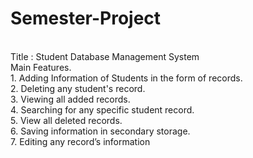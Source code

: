# Semester-Project
<br>
Title : Student Database Management System
<br>
Main Features.
<br>
1.	Adding Information of Students in the form of records.
<br>
2.	Deleting any student's record.
<br>
3.	Viewing all added records. 
<br>
4.	Searching for any specific student record.
<br>
5.	View all deleted records.
<br>
6.	Saving information in secondary storage.
<br>
7.	Editing any record’s information 

